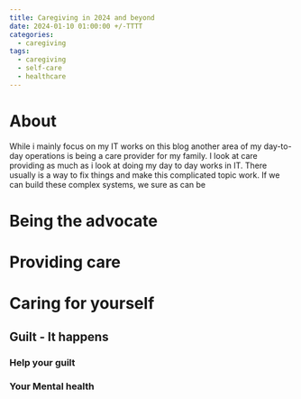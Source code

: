 ```yaml
---
title: Caregiving in 2024 and beyond
date: 2024-01-10 01:00:00 +/-TTTT
categories:
  - caregiving
tags:
  - caregiving
  - self-care
  - healthcare
---
```

# About

While i mainly focus on my IT works on this blog another area of my day-to-day operations is being a care provider for my family. I look at care providing as much as i look at doing my day to day works in IT. There usually is a way to fix things and make this complicated topic work. If we can build these complex systems, we sure as can be 

# Being the advocate


# Providing care

# Caring for yourself

## Guilt - It happens

### Help your guilt

### Your Mental health


